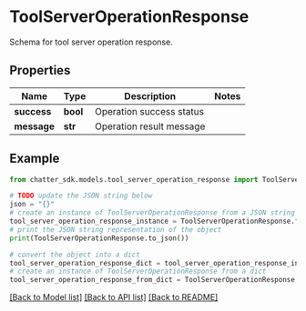 # ToolServerOperationResponse

Schema for tool server operation response.

## Properties

Name | Type | Description | Notes
------------ | ------------- | ------------- | -------------
**success** | **bool** | Operation success status | 
**message** | **str** | Operation result message | 

## Example

```python
from chatter_sdk.models.tool_server_operation_response import ToolServerOperationResponse

# TODO update the JSON string below
json = "{}"
# create an instance of ToolServerOperationResponse from a JSON string
tool_server_operation_response_instance = ToolServerOperationResponse.from_json(json)
# print the JSON string representation of the object
print(ToolServerOperationResponse.to_json())

# convert the object into a dict
tool_server_operation_response_dict = tool_server_operation_response_instance.to_dict()
# create an instance of ToolServerOperationResponse from a dict
tool_server_operation_response_from_dict = ToolServerOperationResponse.from_dict(tool_server_operation_response_dict)
```
[[Back to Model list]](../README.md#documentation-for-models) [[Back to API list]](../README.md#documentation-for-api-endpoints) [[Back to README]](../README.md)



